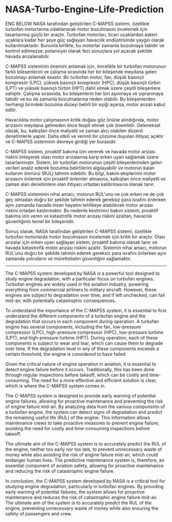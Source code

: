 # NASA-Turbo-Engine-Life-Prediction
ENG BELOW
NASA tarafından geliştirilen C-MAPSS sistemi, özellikle turbofan motorlarına odaklanarak motor bozulmasını incelemek için tasarlanmış güçlü bir araçtır. Turbofan motorları, ticari uçaklardan askeri uçaklara kadar her şeye güç sağlayan havacılık endüstrisinde yaygın olarak kullanılmaktadır. Bununla birlikte, bu motorlar zamanla bozulmaya tabidir ve kontrol edilmezse, potansiyel olarak feci sonuçlara yol açacak şekilde havada arızalanabilir.

C-MAPSS sisteminin önemini anlamak için, öncelikle bir turbofan motorunun farklı bileşenlerini ve çalışma sırasında her bir bileşende meydana gelen bozulmayı anlamak esastır. Bir turbofan motor, fan, düşük basınçlı kompresör (LPC), yüksek basınçlı kompresör (HPC), düşük basınçlı türbin (LPT) ve yüksek basınçlı türbin (HPT) dahil olmak üzere çeşitli bileşenlere sahiptir. Çalışma sırasında, bu bileşenlerin her biri aşınmaya ve yıpranmaya tabidir ve bu da zamanla bozulmalarına neden olabilir. Bu bileşenlerden herhangi birindeki bozulma düzeyi belirli bir eşiği aşarsa, motor arızalı kabul edilir.

Havacılıkta motor çalışmasının kritik doğası göz önüne alındığında, motor arızasını meydana gelmeden önce tespit etmek çok önemlidir. Geleneksel olarak, bu, kalkıştan önce maliyetli ve zaman alıcı olabilen düzenli denetimlerle yapılır. Daha etkili ve verimli bir çözüme duyulan ihtiyaç açıktır ve C-MAPSS sisteminin devreye girdiği yer burasıdır.

C-MAPSS sistemi, proaktif bakıma izin vererek ve havada motor arızası riskini önleyerek olası motor arızalarına karşı erken uyarı sağlamak üzere tasarlanmıştır. Sistem, bir turbofan motorunun çeşitli bileşenlerinden gelen verileri analiz ederek bozulma belirtilerini algılayabilir ve motorun kalan kullanım ömrünü (RUL) tahmin edebilir. Bu bilgi, bakım ekiplerinin motor arızasını önlemek için proaktif önlemler almasına, kalkıştan önce maliyetli ve zaman alan denetimlere olan ihtiyacı ortadan kaldırmasına olanak tanır.

C-MAPSS sisteminin nihai amacı, motorun RUL'unu ne çok erken ne de çok geç olmadan doğru bir şekilde tahmin ederek gereksiz para israfını önlerken aynı zamanda havada insan hayatını tehlikeye atabilecek motor arızası riskini ortadan kaldırmaktır. Bu nedenle kestirimci bakım sistemi, proaktif bakıma izin veren ve katastrofik motor arızası riskini azaltan, havacılık güvenliğinin temel bir bileşenidir.

Sonuç olarak, NASA tarafından geliştirilen C-MAPSS sistemi, özellikle turbofan motorlarda motor bozulmasını incelemek için kritik bir araçtır. Olası arızalar için erken uyarı sağlayan sistem, proaktif bakıma olanak tanır ve havada katastrofik motor arızası riskini azaltır. Sistemin nihai amacı, motorun RUL'unu doğru bir şekilde tahmin ederek gereksiz para israfını önlerken aynı zamanda yolcuların ve mürettebatın güvenliğini sağlamaktır.

******



The C-MAPSS system developed by NASA is a powerful tool designed to study engine degradation, with a particular focus on turbofan engines. Turbofan engines are widely used in the aviation industry, powering everything from commercial airliners to military aircraft. However, these engines are subject to degradation over time, and if left unchecked, can fail mid-air, with potentially catastrophic consequences.

To understand the importance of the C-MAPSS system, it is essential to first understand the different components of a turbofan engine and the degradation that occurs in each component during operation. A turbofan engine has several components, including the fan, low-pressure compressor (LPC), high-pressure compressor (HPC), low-pressure turbine (LPT), and high-pressure turbine (HPT). During operation, each of these components is subject to wear and tear, which can cause them to degrade over time. If the degradation level in any of these components exceeds a certain threshold, the engine is considered to have failed.

Given the critical nature of engine operation in aviation, it is essential to detect engine failure before it occurs. Traditionally, this has been done through regular inspections before takeoff, which can be costly and time-consuming. The need for a more effective and efficient solution is clear, which is where the C-MAPSS system comes in.

The C-MAPSS system is designed to provide early warning of potential engine failures, allowing for proactive maintenance and preventing the risk of engine failure mid-air. By analyzing data from the various components of a turbofan engine, the system can detect signs of degradation and predict the remaining useful life (RUL) of the engine. This information allows maintenance crews to take proactive measures to prevent engine failure, avoiding the need for costly and time-consuming inspections before takeoff.

The ultimate aim of the C-MAPSS system is to accurately predict the RUL of the engine, neither too early nor too late, to prevent unnecessary waste of money while also avoiding the risk of engine failure mid-air, which could endanger human lives. The predictive maintenance system is, therefore, an essential component of aviation safety, allowing for proactive maintenance and reducing the risk of catastrophic engine failure.

In conclusion, the C-MAPSS system developed by NASA is a critical tool for studying engine degradation, particularly in turbofan engines. By providing early warning of potential failures, the system allows for proactive maintenance and reduces the risk of catastrophic engine failure mid-air. The ultimate aim of the system is to accurately predict the RUL of the engine, preventing unnecessary waste of money while also ensuring the safety of passengers and crew.
